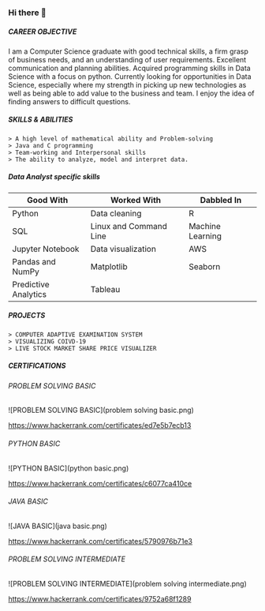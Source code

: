 ### Hi there 👋

<!--
**KIRANREDDY24/KIRANREDDY24** is a ✨ _special_ ✨ repository because its `README.md` (this file) appears on your GitHub profile.

Here are some ideas to get you started:

- 🔭 I’m currently working on ...
- 🌱 I’m currently learning ...
- 👯 I’m looking to collaborate on ...
- 🤔 I’m looking for help with ...
- 💬 Ask me about ...
- 📫 How to reach me: ...
- 😄 Pronouns: ...
- ⚡ Fun fact: ...
-->
##### CAREER OBJECTIVE
I am a Computer Science graduate with good technical skills, a firm grasp of business needs, and an understanding of user requirements. Excellent communication and planning abilities. Acquired programming skills in Data Science with a focus on python. Currently looking for opportunities in Data Science, especially where my strength in picking up new technologies as well as being able to add value to the business and team. I enjoy the idea of finding answers to difficult questions.


##### SKILLS & ABILITIES
    > A high level of mathematical ability and Problem-solving
    > Java and C programming
    > Team-working and Interpersonal skills
    > The ability to analyze, model and interpret data.


##### Data Analyst specific skills



|Good With             |   Worked With                 |   Dabbled In       |
|----------------------|-------------------------------|--------------------|
|Python                |   Data cleaning               |   R                |
|SQL                   |   Linux and Command Line      |   Machine Learning |
|Jupyter Notebook      |  Data visualization           |   AWS              |
|Pandas and NumPy      |  Matplotlib                   |   Seaborn          |
|Predictive Analytics  |  Tableau                      |                    |


##### PROJECTS
    > COMPUTER ADAPTIVE EXAMINATION SYSTEM
    > VISUALIZING COIVD-19
    > LIVE STOCK MARKET SHARE PRICE VISUALIZER


##### CERTIFICATIONS


###### PROBLEM SOLVING BASIC
![PROBLEM SOLVING BASIC](problem solving basic.png)

https://www.hackerrank.com/certificates/ed7e5b7ecb13


###### PYTHON BASIC
![PYTHON BASIC](python basic.png)

https://www.hackerrank.com/certificates/c6077ca410ce


###### JAVA BASIC
![JAVA BASIC](java basic.png)

https://www.hackerrank.com/certificates/5790976b71e3


###### PROBLEM SOLVING INTERMEDIATE
![PROBLEM SOLVING INTERMEDIATE](problem solving intermediate.png)

https://www.hackerrank.com/certificates/9752a68f1289
